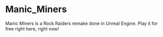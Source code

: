 # Manic_Miners
Manic Miners is a Rock Raiders remake done in Unreal Engine. Play it for free right here, right now!
